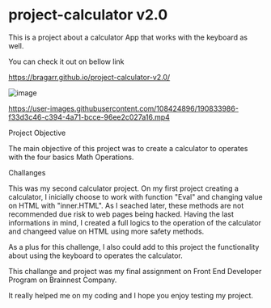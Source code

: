 # project-calculator v2.0

This is a project about a calculator App that works with the keyboard as well.

You can check it out on bellow link

https://bragarr.github.io/project-calculator-v2.0/

![image](https://user-images.githubusercontent.com/108424896/190833280-40e94122-78a8-4c0c-b488-06d8a7c6217b.png)

https://user-images.githubusercontent.com/108424896/190833986-f33d3c46-c394-4a71-bcce-96ee2c027a16.mp4

Project Objective

The main objective of this project was to create a calculator to operates with the four basics Math Operations.

Challanges

This was my second calculator project. On my first project creating a calculator, I inicially choose to work with function "Eval" and changing value on HTML with "inner.HTML". As I seached later, these methods are not recommended due risk to web pages being hacked.
Having the last informations in mind, I created a full logics to the operation of the calculator and changeed value on HTML using more safety methods.

As a plus for this challenge, I also could add to this project the functionality about using the keyboard to operates the calculator.

This challange and project was my final assignment on Front End Developer Program on Brainnest Company.


It really helped me on my coding and I hope you enjoy testing my project.
